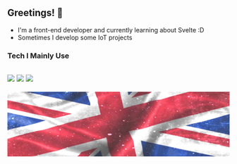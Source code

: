 ## Greetings! 👋
- I'm a front-end developer and currently learning about Svelte :D
- Sometimes I develop some IoT projects

### Tech I Mainly Use
<img src="https://img.shields.io/badge/shadcn%2Fui-000000?style=for-the-badge&logo=shadcnui&logoColor=whit"> <img src="https://img.shields.io/badge/SvelteKit-FF3E00?style=for-the-badge&logo=Svelte&logoColor=white"> <img src="https://img.shields.io/badge/TypeScript-007ACC?style=for-the-badge&logo=typescript&logoColor=white">
-
![union-jack](img/union-jack.jpg)
